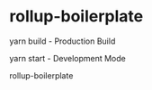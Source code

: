 # rollup-boilerplate

yarn build - Production Build

yarn start - Development Mode


rollup-boilerplate
